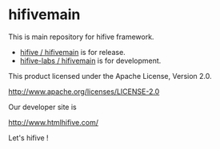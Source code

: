 hifivemain
==========

This is main repository for hifive framework.

- [hifive / hifivemain](https://github.com/hifive/hifivemain/) is for release.
- [hifive-labs / hifivemain](https://github.com/hifive-labs/hifivemain/) is for development.

This product licensed under the Apache License, Version 2.0.

 http://www.apache.org/licenses/LICENSE-2.0

Our developer site is

 http://www.htmlhifive.com/

Let's hifive !
 
